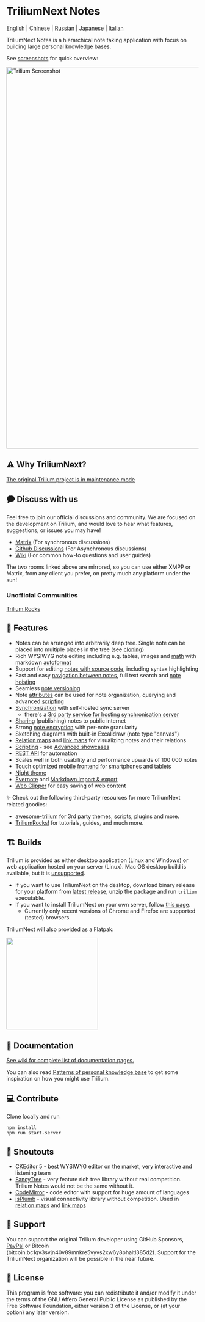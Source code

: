 # TriliumNext Notes

[English](https://github.com/TriliumNext/Notes/blob/master/README.md) | [Chinese](https://github.com/TriliumNext/Notes/blob/master/README-ZH_CN.md) | [Russian](https://github.com/TriliumNext/Notes/blob/master/README.ru.md) | [Japanese](https://github.com/TriliumNext/Notes/blob/master/README.ja.md) | [Italian](https://github.com/TriliumNext/Notes/blob/master/README.it.md)

TriliumNext Notes is a hierarchical note taking application with focus on building large personal knowledge bases.

See [screenshots](https://triliumnext.github.io/Docs/Wiki/Screenshot%20tour) for quick overview:

<a href="https://triliumnext.github.io/Docs/Wiki/Screenshot%20tour"><img src="https://github.com/TriliumNext/Docs/blob/main/Wiki/images/screenshot.png?raw=true" alt="Trilium Screenshot" width="1000"></a>

## ⚠️ Why TriliumNext?

[The original Trilium project is in maintenance mode](https://github.com/zadam/trilium/issues/4620)

## 🗭 Discuss with us

Feel free to join our official discussions and community. We are focused on the development on Trilium, and would love to hear what features, suggestions, or issues you may have!

- [Matrix](https://matrix.to/#/#triliumnext:matrix.org) (For synchronous discussions)
- [Github Discussions](https://github.com/TriliumNext/Notes/discussions) (For Asynchronous discussions)
- [Wiki](https://github.com/zadam/trilium/wiki) (For common how-to questions and user guides)

The two rooms linked above are mirrored, so you can use either XMPP or Matrix, from any client you prefer, on pretty much any platform under the sun!

### Unofficial Communities

[Trilium Rocks](https://discord.gg/aqdX9mXX4r)

## 🎁 Features

* Notes can be arranged into arbitrarily deep tree. Single note can be placed into multiple places in the tree (see [cloning](https://triliumnext.github.io/Docs/Wiki/Cloning-notes))
* Rich WYSIWYG note editing including e.g. tables, images and [math](https://triliumnext.github.io/Docs/Wiki/Text-notes) with markdown [autoformat](https://triliumnext.github.io/Docs/Wiki/Text-notes#autoformat)
* Support for editing [notes with source code](https://triliumnext.github.io/Docs/Wiki/Code-notes), including syntax highlighting
* Fast and easy [navigation between notes](https://triliumnext.github.io/Docs/Wiki/Note-navigation), full text search and [note hoisting](https://triliumnext.github.io/Docs/Wiki/Note-hoisting)
* Seamless [note versioning](https://triliumnext.github.io/Docs/Wiki/Note-revisions)
* Note [attributes](https://triliumnext.github.io/Docs/Wiki/Attributes) can be used for note organization, querying and advanced [scripting](https://triliumnext.github.io/Docs/Wiki/Scripts)
* [Synchronization](https://triliumnext.github.io/Docs/Wiki/Synchronization) with self-hosted sync server
  * there's a [3rd party service for hosting synchronisation server](https://trilium.cc/paid-hosting)
* [Sharing](https://triliumnext.github.io/Docs/Wiki/Sharing) (publishing) notes to public internet
* Strong [note encryption](https://triliumnext.github.io/Docs/Wiki/Protected-notes) with per-note granularity
* Sketching diagrams with built-in Excalidraw (note type "canvas")
* [Relation maps](https://triliumnext.github.io/Docs/Wiki/Relation-map) and [link maps](https://triliumnext.github.io/Docs/Wiki/Link-map) for visualizing notes and their relations
* [Scripting](https://triliumnext.github.io/Docs/Wiki/Scripts) - see [Advanced showcases](https://triliumnext.github.io/Docs/Wiki/Advanced-showcases)
* [REST API](https://triliumnext.github.io/Docs/Wiki/ETAPI) for automation
* Scales well in both usability and performance upwards of 100 000 notes
* Touch optimized [mobile frontend](https://triliumnext.github.io/Docs/Wiki/Mobile-frontend) for smartphones and tablets
* [Night theme](https://triliumnext.github.io/Docs/Wiki/Themes)
* [Evernote](https://triliumnext.github.io/Docs/Wiki/Evernote-import) and [Markdown import & export](https://triliumnext.github.io/Docs/Wiki/Markdown)
* [Web Clipper](https://triliumnext.github.io/Docs/Wiki/Web-clipper) for easy saving of web content

✨ Check out the following third-party resources for more TriliumNext related goodies:

- [awesome-trilium](https://github.com/Nriver/awesome-trilium) for 3rd party themes, scripts, plugins and more.
- [TriliumRocks!](https://trilium.rocks/) for tutorials, guides, and much more.

## 🏗 Builds

Trilium is provided as either desktop application (Linux and Windows) or web application hosted on your server (Linux). Mac OS desktop build is available, but it is [unsupported](https://triliumnext.github.io/Docs/Wiki/FAQ#mac-os-support).

* If you want to use TriliumNext on the desktop, download binary release for your platform from [latest release](https://github.com/TriliumNext/Notes/releases/latest), unzip the package and run ```trilium``` executable.
* If you want to install TriliumNext on your own server, follow [this page](https://triliumnext.github.io/Docs/Wiki/Server-installation).
  * Currently only recent versions of Chrome and Firefox are supported (tested) browsers.

TriliumNext will also provided as a Flatpak:

<img width="240" src="https://flathub.org/assets/badges/flathub-badge-en.png">

## 📝 Documentation

[See wiki for complete list of documentation pages.](https://triliumnext.github.io/Docs)

You can also read [Patterns of personal knowledge base](https://triliumnext.github.io/Docs/Wiki/Patterns-of-personal-knowledge-base) to get some inspiration on how you might use Trilium.

## 💻 Contribute

Clone locally and run
```
npm install
npm run start-server
```

## 👏 Shoutouts

* [CKEditor 5](https://github.com/ckeditor/ckeditor5) - best WYSIWYG editor on the market, very interactive and listening team
* [FancyTree](https://github.com/mar10/fancytree) - very feature rich tree library without real competition. Trilium Notes would not be the same without it.
* [CodeMirror](https://github.com/codemirror/CodeMirror) - code editor with support for huge amount of languages
* [jsPlumb](https://github.com/jsplumb/jsplumb) - visual connectivity library without competition. Used in [relation maps](https://triliumnext.github.io/Docs/Wiki/Relation-map) and [link maps](https://triliumnext.github.io/Docs/Wiki/Link-map)

## 🤝 Support

You can support the original Trilium developer using GitHub Sponsors, [PayPal](https://paypal.me/za4am) or Bitcoin (bitcoin:bc1qv3svjn40v89mnkre5vyvs2xw6y8phaltl385d2).
Support for the TriliumNext organization will be possible in the near future.

## 🔑 License

This program is free software: you can redistribute it and/or modify it under the terms of the GNU Affero General Public License as published by the Free Software Foundation, either version 3 of the License, or (at your option) any later version.
